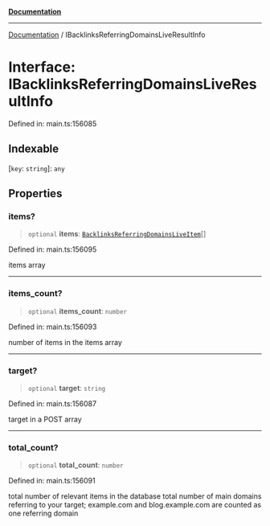 [**Documentation**](../README.md)

***

[Documentation](../README.md) / IBacklinksReferringDomainsLiveResultInfo

# Interface: IBacklinksReferringDomainsLiveResultInfo

Defined in: main.ts:156085

## Indexable

\[`key`: `string`\]: `any`

## Properties

### items?

> `optional` **items**: [`BacklinksReferringDomainsLiveItem`](../classes/BacklinksReferringDomainsLiveItem.md)[]

Defined in: main.ts:156095

items array

***

### items\_count?

> `optional` **items\_count**: `number`

Defined in: main.ts:156093

number of items in the items array

***

### target?

> `optional` **target**: `string`

Defined in: main.ts:156087

target in a POST array

***

### total\_count?

> `optional` **total\_count**: `number`

Defined in: main.ts:156091

total number of relevant items in the database
total number of main domains referring to your target;
example.com and blog.example.com are counted as one referring domain
